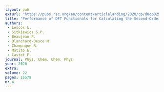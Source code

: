 ```yaml
---
layout: pub
exturl: "https://pubs.rsc.org/en/content/articlelanding/2020/cp/d0cp02992k#!divAbstract"
title: "Performance of DFT Functionals for Calculating the Second-Order Nonlinear Optical Properties of Dipolar Merocyanines"
authors:
 - Lescos L.
 - Sitkiewicz S.P.
 - Beaujean P.
 - Blanchard-Desce M.
 - Champagne B.
 - Matito E.
 - Castet F.
journal: Phys. Chem. Chem. Phys.
year: 2020
extra: 
volume: 22
pages: 16579
n: 4
---
```


